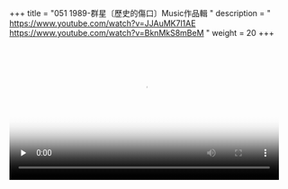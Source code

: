 +++
title = "051 1989-群星〔歷史的傷口〕Music作品輯 "
description = " https://www.youtube.com/watch?v=JJAuMK7l1AE https://www.youtube.com/watch?v=BknMkS8mBeM "
weight = 20
+++

<video width="95%" preload="none" 
poster="20130603_jjaumk7l1ae.mp4.jpg"
controls>
<source src="20130603_jjaumk7l1ae.mp4"
type="video/mp4">
Your browser does not support the video tag.  1989-群星〔歷史的傷口〕Music作品輯 
</video> 

